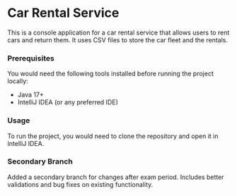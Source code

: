 # Car Rental Service

This is a console application for a car rental service that allows users to rent cars and return them. 
It uses CSV files to store the car fleet and the rentals.


### Prerequisites

You would need the following tools installed before running the project locally:

- Java 17+
- IntelliJ IDEA (or any preferred IDE)

### Usage

To run the project, you would need to clone the repository and open it in IntelliJ IDEA.

### Secondary Branch

Added a secondary branch for changes after exam period. Includes better validations and bug fixes on existing functionality.
